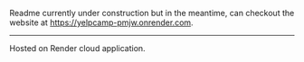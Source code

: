 Readme currently under construction but in the meantime, can checkout the website at https://yelpcamp-pmjw.onrender.com.
*****************************************
Hosted on Render cloud application.
